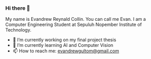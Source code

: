 ### Hi there 👋 
My name is Evandrew Reynald Collin. You can call me Evan. 
I am a Computer Engineering Student at Sepuluh Nopember Institute of Technology.
- 🔭 I’m currently working on my final project thesis
- 🌱 I’m currently learning AI and Computer Vision
- 📫 How to reach me:
  evandrewgultom@gmail.com
<!--
**evanreynald/evanreynald** is a ✨ _special_ ✨ repository because its `README.md` (this file) appears on your GitHub profile.

Here are some ideas to get you started:

- 🔭 I’m currently working on ...
- 🌱 I’m currently learning ...
- 👯 I’m looking to collaborate on ...
- 🤔 I’m looking for help with ...
- 💬 Ask me about ...
- 📫 How to reach me: ...
- 😄 Pronouns: ...
- ⚡ Fun fact: ...
-->
